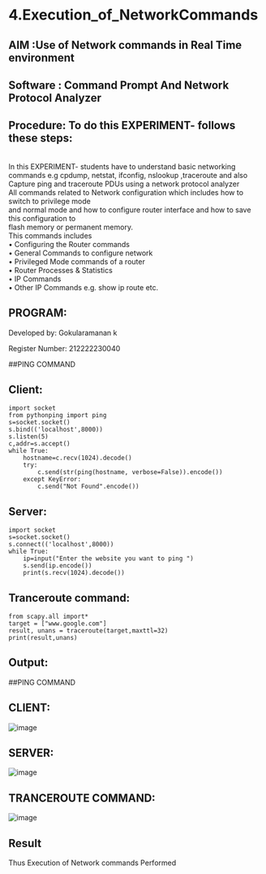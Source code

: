 # 4.Execution_of_NetworkCommands
## AIM :Use of Network commands in Real Time environment

## Software : Command Prompt And Network Protocol Analyzer

## Procedure: To do this EXPERIMENT- follows these steps:

<BR>
In this EXPERIMENT- students have to understand basic networking commands e.g cpdump, netstat, ifconfig, nslookup ,traceroute and also Capture ping and traceroute PDUs using a network protocol analyzer 
<BR>
All commands related to Network configuration which includes how to switch to privilege mode
<BR>
and normal mode and how to configure router interface and how to save this configuration to
<BR>
flash memory or permanent memory.
<BR>
This commands includes
<BR>
• Configuring the Router commands
<BR>
• General Commands to configure network
<BR>
• Privileged Mode commands of a router 
<BR>
• Router Processes & Statistics
<BR>
• IP Commands
<BR>
• Other IP Commands e.g. show ip route etc.
<BR>

## PROGRAM:
Developed by: Gokularamanan k

Register Number: 212222230040

##PING COMMAND
## Client:
```
import socket 
from pythonping import ping 
s=socket.socket() 
s.bind(('localhost',8000)) 
s.listen(5) 
c,addr=s.accept() 
while True: 
    hostname=c.recv(1024).decode() 
    try: 
        c.send(str(ping(hostname, verbose=False)).encode()) 
    except KeyError: 
        c.send("Not Found".encode())
```
## Server:
```
import socket 
s=socket.socket() 
s.connect(('localhost',8000)) 
while True: 
    ip=input("Enter the website you want to ping ") 
    s.send(ip.encode()) 
    print(s.recv(1024).decode())
```
## Tranceroute command:
```
from scapy.all import* 
target = ["www.google.com"] 
result, unans = traceroute(target,maxttl=32) 
print(result,unans)

```


## Output:
##PING COMMAND
## CLIENT:
![image](https://github.com/anbuvinotha/4.Execution_of_NetworkCommends/assets/144871822/590b052c-abb5-41c2-8f61-bb4d8c291512)

## SERVER:
![image](https://github.com/anbuvinotha/4.Execution_of_NetworkCommends/assets/144871822/4ae6d86f-de51-498b-8ff4-22e856ef992c)

## TRANCEROUTE COMMAND:
![image](https://github.com/anbuvinotha/4.Execution_of_NetworkCommends/assets/144871822/0c5a071e-ef9b-4724-b472-b08163eca4d1)


## Result
Thus Execution of Network commands Performed 
